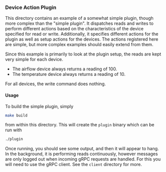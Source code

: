 ### Device Action Plugin

This directory contains an example of a somewhat simple plugin, though more
complex than the "simple plugin". It dispatches reads and writes to perform
different actions based on the characteristics of the device specified for
read or write. Additionally, it specifies different actions for the plugin as
well as setup actions for the devices. The actions registered here are simple,
but more complex examples should easily extend from them.

Since this example is primarily to look at the plugin setup, the reads are kept
very simple for each device. 
- The airflow device always returns a reading of 100.
- The temperature device always returns a reading of 10.

For all devices, the write command does nothing.
 
#### Usage

To build the simple plugin, simply
```bash
make build
```
from within this directory. This will create the `plugin` binary which can be
run with
```bash
./plugin
```

Once running, you should see some output, and then it will appear to hang. In
the background, it is performing reads continuously, however messages are only
logged out when incoming gRPC requests are handled. For this you will need to 
use the gRPC client. See the `client` directory for more.